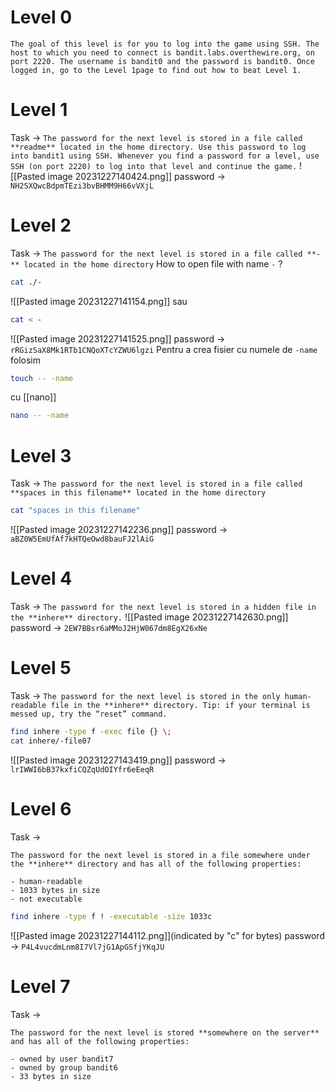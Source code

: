 # Level 0
`The goal of this level is for you to log into the game using SSH. The host to which you need to connect is bandit.labs.overthewire.org, on port 2220. The username is bandit0 and the password is bandit0. Once logged in, go to the Level 1page to find out how to beat Level 1.`
# Level 1
Task -> `The password for the next level is stored in a file called **readme** located in the home directory. Use this password to log into bandit1 using SSH. Whenever you find a password for a level, use SSH (on port 2220) to log into that level and continue the game.`
![[Pasted image 20231227140424.png]]
password -> `NH2SXQwcBdpmTEzi3bvBHMM9H66vVXjL`

# Level 2
Task -> `The password for the next level is stored in a file called **-** located in the home directory`
How to open file with name `-` ?
```bash
cat ./-
```
![[Pasted image 20231227141154.png]]
sau
```bash
cat < -
```
![[Pasted image 20231227141525.png]]
password -> `rRGizSaX8Mk1RTb1CNQoXTcYZWU6lgzi`
Pentru a crea fisier cu numele de `-name` folosim
```bash
touch -- -name
```
cu [[nano]]
```bash
nano -- -name
```

# Level 3
Task -> `The password for the next level is stored in a file called **spaces in this filename** located in the home directory`
```bash
cat "spaces in this filename"
```
![[Pasted image 20231227142236.png]]
password -> `aBZ0W5EmUfAf7kHTQeOwd8bauFJ2lAiG`

# Level 4
Task -> `The password for the next level is stored in a hidden file in the **inhere** directory.`
![[Pasted image 20231227142630.png]]
password -> `2EW7BBsr6aMMoJ2HjW067dm8EgX26xNe`

# Level 5
Task -> `The password for the next level is stored in the only human-readable file in the **inhere** directory. Tip: if your terminal is messed up, try the “reset” command.`
```bash
find inhere -type f -exec file {} \;
cat inhere/-file07
```
![[Pasted image 20231227143419.png]]
password -> `lrIWWI6bB37kxfiCQZqUdOIYfr6eEeqR`

# Level 6
Task -> 
```
The password for the next level is stored in a file somewhere under the **inhere** directory and has all of the following properties:

- human-readable
- 1033 bytes in size
- not executable
```
```bash
find inhere -type f ! -executable -size 1033c
```
![[Pasted image 20231227144112.png]](indicated by "c" for bytes)
password -> `P4L4vucdmLnm8I7Vl7jG1ApGSfjYKqJU`

# Level 7 
Task ->
```
The password for the next level is stored **somewhere on the server** and has all of the following properties:

- owned by user bandit7
- owned by group bandit6
- 33 bytes in size
```
